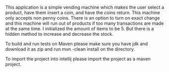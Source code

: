 This application is a simple vending machine which makes the user select a product, have them insert a coin, and have the coins return. This machine only accepts non penny coins. There is an option to turn on exact change and this machine will run out of products if too many transactions are made at the same time. I initialized the amount of items to be 5. But there is a hidden method to increase and decrease the stock.

To build and run tests on Maven please make sure you have jdk and download it as zip and run mvn -clean install on the directory. 

To import the project into intellij please import the project as a maven project.

